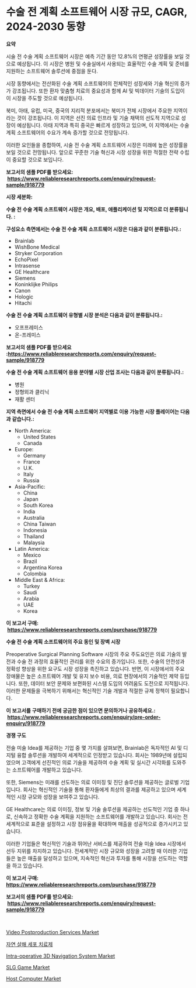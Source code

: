 <p><h1>수술 전 계획 소프트웨어 시장 규모, CAGR, 2024-2030 동향</h1></p><p><strong>요약</strong></p>
<p><p>시술 전 수술 계획 소프트웨어 시장은 예측 기간 동안 12.8%의 연평균 성장률을 보일 것으로 예상됩니다. 이 시장은 병원 및 수술실에서 사용되는 효율적인 수술 계획 및 준비를 지원하는 소프트웨어 솔루션에 중점을 둔다.</p><p>시장 동향에서는 전산화된 수술 계획 소프트웨어의 전체적인 성장세와 기술 혁신의 증가가 강조됩니다. 또한 환자 맞춤형 치료의 중요성과 함께 AI 및 빅데이터 기술의 도입이 이 시장을 주도할 것으로 예상됩니다.</p><p>북미, 아태, 유럽, 미국, 중국의 지리적 분포에서는 북미가 전체 시장에서 주요한 지역이라는 것이 강조됩니다. 이 지역은 선진 의료 인프라 및 기술 채택의 선도적 지역으로 성장이 예상됩니다. 아태 지역과 특히 중국은 빠르게 성장하고 있으며, 이 지역에서는 수술 계획 소프트웨어의 수요가 계속 증가할 것으로 전망됩니다.</p><p>이러한 요인들을 종합하여, 시술 전 수술 계획 소프트웨어 시장은 미래에 높은 성장률을 보일 것으로 전망됩니다. 앞으로 꾸준한 기술 혁신과 시장 성장을 위한 적절한 전략 수립이 중요할 것으로 보입니다.</p></p>
<p><strong>보고서의 샘플 PDF를 받으세요: &nbsp;<a href="https://www.reliableresearchreports.com/enquiry/request-sample/918779">https://www.reliableresearchreports.com/enquiry/request-sample/918779</a></strong></p>
<p><strong>시장 세분화:</strong></p>
<p><strong> 수술 전 수술 계획 소프트웨어 시장은 개요, 배포, 애플리케이션 및 지역으로 더 분류됩니다. :</strong></p>
<p><strong>구성요소 측면에서는 수술 전 수술 계획 소프트웨어 시장은 다음과 같이 분류됩니다.:</strong></p>
<p><ul><li>Brainlab</li><li>WishBone Medical</li><li>Stryker Corporation</li><li>EchoPixel</li><li>Intrasense</li><li>GE Healthcare</li><li>Siemens</li><li>Koninklijke Philips</li><li>Canon</li><li>Hologic</li><li>Hitachi</li></ul></p>
<p><strong> 수술 전 수술 계획 소프트웨어 유형별 시장 분석은 다음과 같이 분류됩니다.:</strong></p>
<p><ul><li>오프프레미스</li><li>온-프레미스</li></ul></p>
<p><strong>보고서의 샘플 PDF를 받으세요 :<a href="https://www.reliableresearchreports.com/enquiry/request-sample/918779">https://www.reliableresearchreports.com/enquiry/request-sample/918779</a></strong></p>
<p><strong> 수술 전 수술 계획 소프트웨어 응용 분야별 시장 산업 조사는 다음과 같이 분류됩니다.:</strong></p>
<p><ul><li>병원</li><li>정형외과 클리닉</li><li>재활 센터</li></ul></p>
<p><strong>지역 측면에서 수술 전 수술 계획 소프트웨어 지역별로 이용 가능한 시장 플레이어는 다음과 같습니다.:</strong></p>
<p><ul>
    <li>
        North America:
        <ul>
            <li>United States</li>
            <li>Canada</li>
        </ul>
    </li>
    <li>
        Europe:
        <ul>
            <li>Germany</li>
            <li>France</li>
            <li>U.K.</li>
            <li>Italy</li>
            <li>Russia</li>
        </ul>
    </li>
    <li>
        Asia-Pacific:
        <ul>
            <li>China</li>
            <li>Japan</li>
            <li>South Korea</li>
            <li>India</li>
            <li>Australia</li>
            <li>China Taiwan</li>
            <li>Indonesia</li>
            <li>Thailand</li>
            <li>Malaysia</li>
        </ul>
    </li>
    <li>
        Latin America:
        <ul>
            <li>Mexico</li>
            <li>Brazil</li>
            <li>Argentina Korea</li>
            <li>Colombia</li>
        </ul>
    </li>
    <li>
        Middle East & Africa:
        <ul>
            <li>Turkey</li>
            <li>Saudi</li>
            <li>Arabia</li>
            <li>UAE</li>
            <li>Korea</li>
        </ul>
    </li>
    </ul></p>
<p><strong>이 보고서 구매: &nbsp;<a href="https://www.reliableresearchreports.com/purchase/918779">https://www.reliableresearchreports.com/purchase/918779</a></strong></p>
<p><strong>수술 전 수술 계획 소프트웨어의 주요 동인 및 장벽 시장</strong></p>
<p><p>Preoperative Surgical Planning Software 시장의 주요 주도요인은 의료 기술의 발전과 수술 전 과정의 효율적인 관리를 위한 수요의 증가입니다. 또한, 수술의 안전성과 정확성 향상을 위한 요구도 시장 성장을 촉진하고 있습니다. 반면, 이 시장에서의 주요 장애물은 높은 소프트웨어 개발 및 유지 보수 비용, 의료 현장에서의 기술적인 제약 등입니다. 또한, 데이터 보안 문제와 보편화된 시스템 도입의 어려움도 도전으로 지적됩니다. 이러한 문제들을 극복하기 위해서는 혁신적인 기술 개발과 적절한 규제 정책이 필요합니다.</p></p>
<p><strong>이 보고서를 구매하기 전에 궁금한 점이 있으면 문의하거나 공유하세요.: &nbsp;<a href="https://www.reliableresearchreports.com/enquiry/pre-order-enquiry/918779">https://www.reliableresearchreports.com/enquiry/pre-order-enquiry/918779</a></strong></p>
<p><strong>경쟁 구도</strong></p>
<p><p>전술 미술 Idea를 제공하는 기업 중 몇 가지를 살펴보면, Brainlab은 독자적인 AI 및 디지털 융합 솔루션을 개발하여 세계적으로 인정받고 있습니다. 회사는 1989년에 설립되었으며 고객에게 선진적인 의료 기술을 제공하여 수술 계획 및 실시간 시각화를 도와주는 소프트웨어를 개발하고 있습니다.</p><p>또한, Siemens는 미래를 선도하는 의료 이미징 및 진단 솔루션을 제공하는 글로벌 기업입니다. 회사는 혁신적인 기술을 통해 환자들에게 최상의 결과를 제공하고 있으며 세계적인 시장 규모와 성장을 보여주고 있습니다.</p><p>GE Healthcare는 의료 이미징, 정보 및 기술 솔루션을 제공하는 선도적인 기업 중 하나로, 신속하고 정확한 수술 계획을 지원하는 소프트웨어를 개발하고 있습니다. 회사는 전세계적으로 표준을 설정하고 시장 점유율을 확대하며 매출을 성공적으로 증가시키고 있습니다.</p><p>이러한 기업들은 혁신적인 기술과 뛰어난 서비스를 제공하여 전술 미술 Idea 시장에서 선두 지위를 차지하고 있습니다. 전세계적인 시장 규모와 성장을 고려할 때 이러한 기업들은 높은 매출을 달성하고 있으며, 지속적인 혁신과 투자를 통해 시장을 선도하는 역할을 하고 있습니다.</p></p>
<p><strong>이 보고서 구매: &nbsp; <a href="https://www.reliableresearchreports.com/purchase/918779">https://www.reliableresearchreports.com/purchase/918779</a></strong></p>
<p><strong>보고서의 샘플 PDF를 받으세요: &nbsp;<a href="https://www.reliableresearchreports.com/enquiry/request-sample/918779">https://www.reliableresearchreports.com/enquiry/request-sample/918779</a></strong><strong></strong></p>
<p>&nbsp;</p>
<p><p><a href="https://github.com/castoriffic/Market-Research-Report-List-3/blob/main/video-postproduction-services-market.md">Video Postproduction Services Market</a></p><p><a href="https://github.com/nuekbpymrrz5/Market-Research-Report-List-1/blob/main/8392732183941.md">자연 살해 세포 치료제</a></p><p><a href="https://issuu.com/reportprime-2/docs/intra-operative-3d-navigation-system-market-size-2">Intra-operative 3D Navigation System Market</a></p><p><a href="https://github.com/yoshih12/Market-Research-Report-List-2/blob/main/slg-game-market.md">SLG Game Market</a></p><p><a href="https://view.publitas.com/reportprime-1/host-computer-market-size-and-examines-its-market-scope-with-a-primary-focus-on-growth-opportunities-and-forecasted-trends-spanning-from-2024-to-2031/">Host Computer Market</a></p></p>